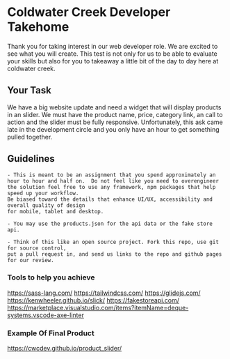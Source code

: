 # Coldwater Creek Developer Takehome

Thank you for taking interest in our web developer role. We are excited to see what you will create. This test is not only for us to be able to evaluate your skills but also for you to takeaway a little bit of the day to day here at coldwater creek.

## Your Task

We have a big website update and need a widget that will display products in an slider. We must have the product name, price, category link, an call to action and the slider must be fully responsive. Unfortunately, this ask came late in the development circle and you only have an hour to get something pulled together.

## Guidelines

    - This is meant to be an assignment that you spend approximately an  hour to hour and half on.  Do not feel like you need to overengineer 
    the solution feel free to use any framework, npm packages that help speed up your workflow. 
    Be biased toward the details that enhance UI/UX, accessibility and overall quality of design 
    for mobile, tablet and desktop.

    - You may use the products.json for the api data or the fake store api.

    - Think of this like an open source project. Fork this repo, use git for source control,
    put a pull request in, and send us links to the repo and github pages for our review.

### Tools to help you achieve

https://sass-lang.com/
https://tailwindcss.com/
https://glidejs.com/
https://kenwheeler.github.io/slick/
https://fakestoreapi.com/
https://marketplace.visualstudio.com/items?itemName=deque-systems.vscode-axe-linter

### Example Of Final Product

https://cwcdev.github.io/product_slider/